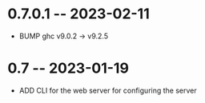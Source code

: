 # 0.7.0.1 -- 2023-02-11

  - BUMP ghc v9.0.2 -> v9.2.5

# 0.7 -- 2023-01-19

  - ADD CLI for the web server for configuring the server


